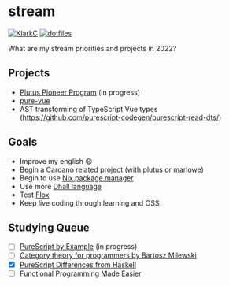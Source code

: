# stream

[![KlarkC](https://img.shields.io/badge/twitch.tv-klarkc-purple?logo=twitch&style=for-the-badge)](https://twitch.tv/klarkc)
[![dotfiles](https://img.shields.io/badge/dotfiles-darkgreen?style=for-the-badge)](https://github.com/klarkc/dotfiles)

What are my stream priorities and projects in 2022?

## Projects

- [Plutus Pioneer Program](https://github.com/input-output-hk/plutus-pioneer-program) (in progress)
- [pure-vue](https://github.com/klarkc/pure-vue)
- AST transforming of TypeScript Vue types (https://github.com/purescript-codegen/purescript-read-dts/)

## Goals
- Improve my english :weary:
- Begin a Cardano related project (with plutus or marlowe)
- Begin to use [Nix package manager](https://nixos.org/)
- Use more [Dhall language](https://dhall-lang.org/)
- Test [Flox](http://floxdev.com/)
- Keep live coding through learning and OSS

## Studying Queue

- [ ] [PureScript by Example](https://book.purescript.org/) (in progress)
- [ ] [Category theory for programmers by Bartosz Milewski](https://www.youtube.com/playlist?list=PLbgaMIhjbmEnaH_LTkxLI7FMa2HsnawM_)
- [x] [PureScript Differences from Haskell](https://github.com/purescript/documentation/blob/master/language/Differences-from-Haskell.md)
- [ ] [Functional Programming Made Easier](https://leanpub.com/fp-made-easier)
